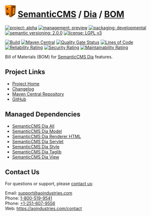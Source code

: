 # [<img src="ao-logo.png" alt="AO Logo" width="35" height="40">](https://github.com/ao-apps) [SemanticCMS](https://github.com/ao-apps/semanticcms) / [Dia](https://github.com/ao-apps/semanticcms-dia) / [BOM](https://github.com/ao-apps/semanticcms-dia-bom)

[![project: alpha](https://semanticcms.com/ao-badges/project-alpha.svg)](https://aoindustries.com/life-cycle#project-alpha)
[![management: preview](https://semanticcms.com/ao-badges/management-preview.svg)](https://aoindustries.com/life-cycle#management-preview)
[![packaging: developmental](https://semanticcms.com/ao-badges/packaging-developmental.svg)](https://aoindustries.com/life-cycle#packaging-developmental)  
[![semantic versioning: 2.0.0](https://semanticcms.com/ao-badges/semver-2.0.0.svg)](http://semver.org/spec/v2.0.0.html)
[![license: LGPL v3](https://semanticcms.com/ao-badges/license-lgpl-3.0.svg)](https://www.gnu.org/licenses/lgpl-3.0)

[![Build](https://github.com/ao-apps/semanticcms-dia-bom/workflows/Build/badge.svg?branch=master)](https://github.com/ao-apps/semanticcms-dia-bom/actions?query=workflow%3ABuild)
[![Maven Central](https://maven-badges.herokuapp.com/maven-central/com.semanticcms/semanticcms-dia-bom/badge.svg)](https://maven-badges.herokuapp.com/maven-central/com.semanticcms/semanticcms-dia-bom)
[![Quality Gate Status](https://sonarcloud.io/api/project_badges/measure?branch=master&project=com.semanticcms%3Asemanticcms-dia-bom&metric=alert_status)](https://sonarcloud.io/dashboard?branch=master&id=com.semanticcms%3Asemanticcms-dia-bom)
[![Lines of Code](https://sonarcloud.io/api/project_badges/measure?branch=master&project=com.semanticcms%3Asemanticcms-dia-bom&metric=ncloc)](https://sonarcloud.io/component_measures?branch=master&id=com.semanticcms%3Asemanticcms-dia-bom&metric=ncloc)  
[![Reliability Rating](https://sonarcloud.io/api/project_badges/measure?branch=master&project=com.semanticcms%3Asemanticcms-dia-bom&metric=reliability_rating)](https://sonarcloud.io/component_measures?branch=master&id=com.semanticcms%3Asemanticcms-dia-bom&metric=Reliability)
[![Security Rating](https://sonarcloud.io/api/project_badges/measure?branch=master&project=com.semanticcms%3Asemanticcms-dia-bom&metric=security_rating)](https://sonarcloud.io/component_measures?branch=master&id=com.semanticcms%3Asemanticcms-dia-bom&metric=Security)
[![Maintainability Rating](https://sonarcloud.io/api/project_badges/measure?branch=master&project=com.semanticcms%3Asemanticcms-dia-bom&metric=sqale_rating)](https://sonarcloud.io/component_measures?branch=master&id=com.semanticcms%3Asemanticcms-dia-bom&metric=Maintainability)

Bill of Materials (BOM) for [SemanticCMS Dia](https://github.com/ao-apps/semanticcms-dia) features.

## Project Links
* [Project Home](https://semanticcms.com/dia/bom/)
* [Changelog](https://semanticcms.com/dia/bom/changelog)
* [Maven Central Repository](https://central.sonatype.com/search?namespace=com.semanticcms&q=a%3Asemanticcms-dia-bom)
* [GitHub](https://github.com/ao-apps/semanticcms-dia-bom)

## Managed Dependencies
* [SemanticCMS Dia All](https://github.com/ao-apps/semanticcms-dia-all)
* [SemanticCMS Dia Model](https://github.com/ao-apps/semanticcms-dia-model)
* [SemanticCMS Dia Renderer HTML](https://github.com/ao-apps/semanticcms-dia-renderer-html)
* [SemanticCMS Dia Servlet](https://github.com/ao-apps/semanticcms-dia-servlet)
* [SemanticCMS Dia Style](https://github.com/ao-apps/semanticcms-dia-style)
* [SemanticCMS Dia Taglib](https://github.com/ao-apps/semanticcms-dia-taglib)
* [SemanticCMS Dia View](https://github.com/ao-apps/semanticcms-dia-view)

## Contact Us
For questions or support, please [contact us](https://aoindustries.com/contact):

Email: [support@aoindustries.com](mailto:support@aoindustries.com)  
Phone: [1-800-519-9541](tel:1-800-519-9541)  
Phone: [+1-251-607-9556](tel:+1-251-607-9556)  
Web: https://aoindustries.com/contact
